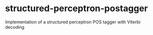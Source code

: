 # structured-perceptron-postagger
Implementation of a structured perceptron POS tagger with Viterbi decoding
